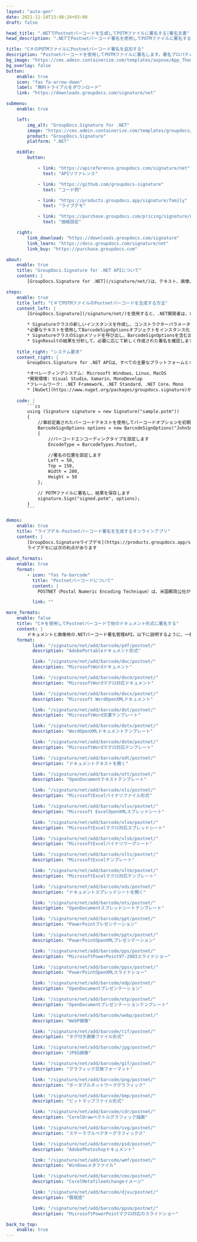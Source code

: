 ```yaml
---
layout: "auto-gen"
date: 2021-11-10T13:40:24+03:00
draft: false

head_title: ".NETでPostnetバーコードを生成してPOTMファイルに署名する|署名文書"
head_description: ".NETでPostnetバーコード署名を使用してPOTMファイルに署名する-人気のあるビジネスドキュメントや画像ファイル形式にバーコードを追加します."

title: "C＃のPOTMファイルにPostnetバーコード署名を追加する"
description: "Postnetバーコードを使用してPOTMファイルに署名します。署名プロパティを操作し、ニーズに合ったドキュメント内で高度な署名オプションを設定します."
bg_image: "https://cms.admin.containerize.com/templates/aspose/App_Themes/V3/images/bg/header1.png"
bg_overlay: false
button:
    enable: true
    icon: "fas fa-arrow-down"
    label: "無料トライアルをダウンロード"
    link: "https://downloads.groupdocs.com/signature/net"

submenu:
    enable: true

    left:
        img_alt: "GroupDocs.Signature for .NET"
        image: "https://cms.admin.containerize.com/templates/groupdocs/images/product-logos/90x90-noborder/groupdocs-signature-net.png"
        product: "GroupDocs.Signature"
        platform: ".NET"

    middle:
        button:

            - link: "https://apireference.groupdocs.com/signature/net"
              text: "APIリファレンス"

            - link: "https://github.com/groupdocs-signature"
              text: "コード例"

            - link: "https://products.groupdocs.app/signature/family"
              text: "ライブデモ"

            - link: "https://purchase.groupdocs.com/pricing/signature/net"
              text: "価格設定"

    right:
        link_download: "https://downloads.groupdocs.com/signature"
        link_learn: "https://docs.groupdocs.com/signature/net"
        link_buy: "https://purchase.groupdocs.com"

about:
    enable: true
    title: "GroupDocs.Signature for .NET APIについて"
    content: |
        [GroupDocs.Signature for .NET](/signature/net/)は、テキスト、画像、バーコード、スタンプ、フォームフィールド、QRコード、メタデータなどのさまざまな署名タイプを使用してデジタルドキュメントに電子署名するネイティブ.NETAPIです。ユーザーは、PDF、Microsoft Word、Excelワークシート、PowerPointプレゼンテーション、Adobe Photoshop、メタファイル、および画像ファイル形式内のデジタル署名を追加、編集、検証、削除、および検索でき、必要に応じて署名プロパティをカスタマイズするための追加サポートがあります。

steps:
    enable: true
    title_left: "C＃でPOTMファイルのPostnetバーコードを生成する方法"
    content_left: |
        [GroupDocs.Signature](/signature/net/)を使用すると、.NET開発者は、いくつかの簡単な手順を実行することで、アプリケーション内のPOTMファイルにPostnetバーコードを簡単に追加できます。

        * Signatureクラスの新しいインスタンスを作成し、コンストラクターパラメーターとしてソースPOTMドキュメントパスを渡します。
        *必要なテキストを使用してBarcodeSignOptionsオブジェクトをインスタンス化し、EncodeTypeプロパティをPostnetに設定します。
        * SignatureクラスのSignメソッドを呼び出し、BarcodeSignOptionsを含む出力POTMファイル名を渡します。
        * SignResultの結果を分析して、必要に応じて新しく作成された署名を確認します。
        
    title_right: "システム要求"
    content_right: |
        GroupDocs.Signature for .NET APIは、すべての主要なプラットフォームとオペレーティングシステムでサポートされています。以下のコードを実行する前に、システムに次の前提条件がインストールされていることを確認してください。

        *オペレーティングシステム: Microsoft Windows、Linux、MacOS
        *開発環境: Visual Studio、Xamarin、MonoDevelop
        *フレームワーク: .NET Framework、.NET Standard、.NET Core、Mono
        * [NuGet](https://www.nuget.org/packages/groupdocs.signature)からGroupDocs.Signaturefor.NETの最新バージョンをダウンロードします
        
    code: |
        ```cs
        using (Signature signature = new Signature("sample.potm"))
        {
            //事前定義されたバーコードテキストを使用してバーコードオプションを初期化します
            BarcodeSignOptions options = new BarcodeSignOptions("JohnSmith")
            {
                //バーコードエンコーディングタイプを設定します
                EncodeType = BarcodeTypes.Postnet,

                //署名の位置を設定します
                Left = 50,
                Top = 150,
                Width = 200,
                Height = 50
            };

            // POTMファイルに署名し、結果を保存します 
            signature.Sign("signed.potm", options);
        }
        ```
        
demos:
    enable: true
    title: "ライブデモ-Postnetバーコード署名を生成するオンラインアプリ"
    content: |
        [GroupDocs.Signatureライブデモ](https://products.groupdocs.app/signature/family)サイトにアクセスして、今すぐPostnetバーコードをPOTMファイルに追加してください。  
        ライブデモには次の利点があります
        
about_formats:
    enable: true
    format:
        - icon: "fas fa-barcode"
          title: "Postnetバーコードについて"
          content: |
            POSTNET（Postal Numeric Encoding Technique）は、米国郵政公社が郵便物の送付を支援するために使用するバーコード記号です。

          link: ""

more_formats:
    enable: false
    title: "C＃を使用してPostnetバーコードで他のドキュメント形式に署名する"
    content: |
        ドキュメントと画像用の.NETバーコード署名管理API。以下に説明するように、一般的なファイル形式のいくつかにバーコード署名を追加します。
    format: 
          link: "/signature/net/add/barcode/pdf/postnet/"
          description: "AdobePortableドキュメント形式"

          link: "/signature/net/add/barcode/doc/postnet/"
          description: "MicrosoftWordドキュメント"

          link: "/signature/net/add/barcode/docm/postnet/"
          description: "MicrosoftWordマクロ対応ドキュメント"

          link: "/signature/net/add/barcode/docx/postnet/"
          description: "Microsoft WordOpenXMLドキュメント"

          link: "/signature/net/add/barcode/dot/postnet/"
          description: "MicrosoftWord文書テンプレート"

          link: "/signature/net/add/barcode/dotx/postnet/"
          description: "WordOpenXMLドキュメントテンプレート"

          link: "/signature/net/add/barcode/dotm/postnet/"
          description: "MicrosoftWordマクロ対応テンプレート"       

          link: "/signature/net/add/barcode/odt/postnet/"
          description: "ドキュメントテキストを開く"

          link: "/signature/net/add/barcode/ott/postnet/"
          description: "OpenDocumentテキストテンプレート"

          link: "/signature/net/add/barcode/xls/postnet/"
          description: "MicrosoftExcelバイナリファイル形式"

          link: "/signature/net/add/barcode/xlsx/postnet/"
          description: "Microsoft ExcelOpenXMLスプレッドシート"

          link: "/signature/net/add/barcode/xlsm/postnet/"
          description: "MicrosoftExcelマクロ対応スプレッドシート"

          link: "/signature/net/add/barcode/xlsb/postnet/"
          description: "MicrosoftExcelバイナリワークシート"

          link: "/signature/net/add/barcode/xltx/postnet/"
          description: "MicrosoftExcelテンプレート"

          link: "/signature/net/add/barcode/xltm/postnet/"
          description: "MicrosoftExcelマクロ対応テンプレート"

          link: "/signature/net/add/barcode/ods/postnet/"
          description: "ドキュメントスプレッドシートを開く"

          link: "/signature/net/add/barcode/ots/postnet/"
          description: "OpenDocumentスプレッドシートテンプレート"

          link: "/signature/net/add/barcode/ppt/postnet/"
          description: "PowerPointプレゼンテーション"

          link: "/signature/net/add/barcode/pptx/postnet/"
          description: "PowerPointOpenXMLプレゼンテーション"

          link: "/signature/net/add/barcode/pps/postnet/"
          description: "MicrosoftPowerPoint97-2003スライドショー"

          link: "/signature/net/add/barcode/ppsx/postnet/"
          description: "PowerPointOpenXMLスライドショー"                              

          link: "/signature/net/add/barcode/odp/postnet/"
          description: "OpenDocumentプレゼンテーション"

          link: "/signature/net/add/barcode/otp/postnet/"
          description: "OpenDocumentプレゼンテーションテンプレート"

          link: "/signature/net/add/barcode/webp/postnet/"
          description: "WebP画像"

          link: "/signature/net/add/barcode/tif/postnet/"
          description: "タグ付き画像ファイル形式"

          link: "/signature/net/add/barcode/jpg/postnet/"
          description: "JPEG画像"

          link: "/signature/net/add/barcode/gif/postnet/"
          description: "グラフィック交換フォーマット"

          link: "/signature/net/add/barcode/png/postnet/"
          description: "ポータブルネットワークグラフィック"

          link: "/signature/net/add/barcode/bmp/postnet/"
          description: "ビットマップファイル形式"

          link: "/signature/net/add/barcode/cdr/postnet/"
          description: "CorelDrawベクトルグラフィック描画"

          link: "/signature/net/add/barcode/svg/postnet/"
          description: "スケーラブルベクターグラフィックス"

          link: "/signature/net/add/barcode/psd/postnet/"
          description: "AdobePhotoshopドキュメント"

          link: "/signature/net/add/barcode/wmf/postnet/"
          description: "Windowsメタファイル"        

          link: "/signature/net/add/barcode/cmx/postnet/"
          description: "CorelMetafileeXchangeイメージ"

          link: "/signature/net/add/barcode/djvu/postnet/"
          description: "既視感"

          link: "/signature/net/add/barcode/ppsm/postnet/"
          description: "MicrosoftPowerPointマクロ対応のスライドショー"

back_to_top:
    enable: true
---
```

